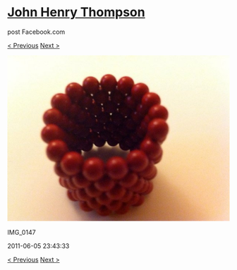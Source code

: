 # [John Henry Thompson](../README.md)
post Facebook.com

[< Previous](2011-06-05-8.md) [Next >](2011-06-05-10.md)

[![](../media/2011-06-05/Magnetic-Balls-IMG_0147.jpg)](../README.md)

IMG_0147

2011-06-05 23:43:33

[< Previous](2011-06-05-8.md) [Next >](2011-06-05-10.md)